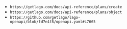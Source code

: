 - `https://getlago.com/docs/api-reference/plans/create`
- `https://getlago.com/docs/api-reference/plans/object`
- `https://github.com/getlago/lago-openapi/blob/fd7e4f8/openapi.yaml#L7665`

